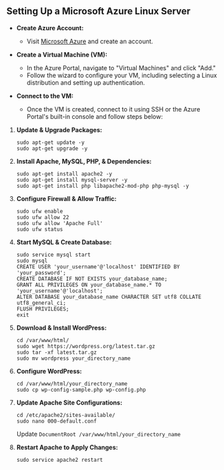 ## Setting Up a Microsoft Azure Linux Server

- **Create Azure Account:**
   - Visit [Microsoft Azure](https://azure.microsoft.com/) and create an account.

- **Create a Virtual Machine (VM):**
   - In the Azure Portal, navigate to "Virtual Machines" and click "Add."
   - Follow the wizard to configure your VM, including selecting a Linux distribution and setting up authentication.

- **Connect to the VM:**
   - Once the VM is created, connect to it using SSH or the Azure Portal's built-in console and follow steps below:

1. **Update & Upgrade Packages:**
   ```
   sudo apt-get update -y
   sudo apt-get upgrade -y
   ```

2. **Install Apache, MySQL, PHP, & Dependencies:**
   ```
   sudo apt-get install apache2 -y
   sudo apt-get install mysql-server -y
   sudo apt-get install php libapache2-mod-php php-mysql -y
   ```

3. **Configure Firewall & Allow Traffic:**
   ```
   sudo ufw enable
   sudo ufw allow 22
   sudo ufw allow 'Apache Full'
   sudo ufw status
   ```

4. **Start MySQL & Create Database:**
   ```
   sudo service mysql start
   sudo mysql
   CREATE USER 'your_username'@'localhost' IDENTIFIED BY 'your_password';
   CREATE DATABASE IF NOT EXISTS your_database_name;
   GRANT ALL PRIVILEGES ON your_database_name.* TO 'your_username'@'localhost';
   ALTER DATABASE your_database_name CHARACTER SET utf8 COLLATE utf8_general_ci;
   FLUSH PRIVILEGES;
   exit
   ```

5. **Download & Install WordPress:**
   ```
   cd /var/www/html/
   sudo wget https://wordpress.org/latest.tar.gz
   sudo tar -xf latest.tar.gz
   sudo mv wordpress your_directory_name
   ```

6. **Configure WordPress:**
   ```
   cd /var/www/html/your_directory_name
   sudo cp wp-config-sample.php wp-config.php
   ```

7. **Update Apache Site Configurations:**
   ```
   cd /etc/apache2/sites-available/
   sudo nano 000-default.conf
   ```
   Update `DocumentRoot /var/www/html/your_directory_name`

8. **Restart Apache to Apply Changes:**
   ```
   sudo service apache2 restart
   ```
